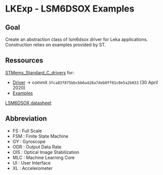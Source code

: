 # LKExp - LSM6DSOX Examples

## Goal

Create an abstraction class of lsm6dsox driver for Leka applications.  
Construction relies on examples provided by ST.

## Ressources
[STMems\_Standard\_C\_drivers](https://github.com/STMicroelectronics/STMems_Standard_C_drivers) for:

* [Driver](https://github.com/STMicroelectronics/STMems_Standard_C_drivers/tree/master/lsm6dsox_STdC/driver) -> commit `3fca83f875bbcbb6a428a7deb0ff01c0e5a2b033` (30 April 2020)
* [Examples](https://github.com/STMicroelectronics/STMems_Standard_C_drivers/tree/master/lsm6dsox_STdC/example)

[LSM6DSOX datasheet](https://www.st.com/resource/en/datasheet/lsm6dsox.pdf)

## Abbreviation

* FS : Full Scale
* FSM : Finite State Machine
* GY : Gyroscope
* ODR : Output Data Rate
* OIS : Optical Image Stabilization
* MLC : Machine Learning Core
* UI : User Interface
* XL : Accelerometer
